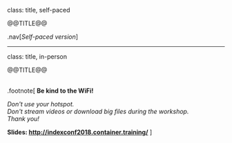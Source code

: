 class: title, self-paced

@@TITLE@@

.nav[*Self-paced version*]

---

class: title, in-person

@@TITLE@@<br/></br>

.footnote[
**Be kind to the WiFi!**<br/>
<!-- *Use the 5G network.* -->
*Don't use your hotspot.*<br/>
*Don't stream videos or download big files during the workshop.*<br/>
*Thank you!*

**Slides: http://indexconf2018.container.training/**
]
